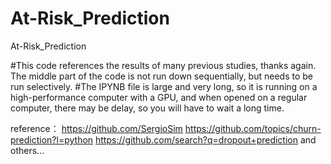 # At-Risk_Prediction
At-Risk_Prediction

#This code references the results of many previous studies, thanks again. The middle part of the code is not run down sequentially, but needs to be run selectively.
#The IPYNB file is large and very long, so it is running on a high-performance computer with a GPU, and when opened on a regular computer, there may be delay, so you will have to wait a long time.

reference：
https://github.com/SergioSim
https://github.com/topics/churn-prediction?l=python
https://github.com/search?q=dropout+prediction
and others...

